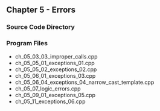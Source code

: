 ## Chapter 5 - Errors
### Source Code Directory

### Program Files
* ch\_05\_03\_03\_improper\_calls.cpp
* ch\_05\_05\_01\_exceptions\_01.cpp
* ch\_05\_05\_02\_exceptions\_02.cpp
* ch\_05\_06\_01\_exceptions\_03.cpp
* ch\_05\_06\_04\_exceptions\_04\_narrow\_cast\_template.cpp
* ch\_05\_07\_logic\_errors.cpp
* ch\_05\_09\_01\_exceptions\_05.cpp
* ch\_05\_11\_exceptions\_06.cpp 
